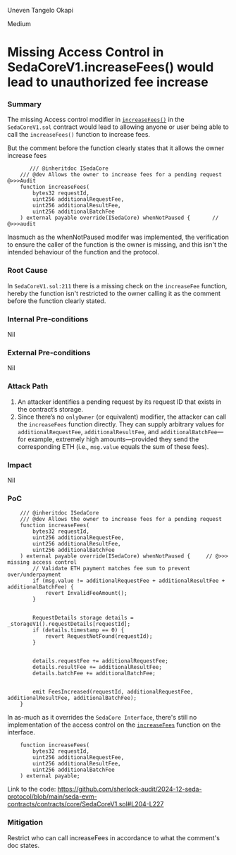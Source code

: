 Uneven Tangelo Okapi

Medium

# Missing Access Control in SedaCoreV1.increaseFees() would lead to unauthorized fee increase

### Summary

The missing Access control modifier in [`increaseFees()`](https://github.com/sherlock-audit/2024-12-seda-protocol/blob/main/seda-evm-contracts/contracts/core/SedaCoreV1.sol#L206-L227) in the `SedaCoreV1.sol` contract would lead to allowing anyone or user being able to call the `increaseFees()` function to increase fees. 

But the comment before the function clearly states that it allows the owner increase fees 

```solidity
       /// @inheritdoc ISedaCore
    /// @dev Allows the owner to increase fees for a pending request    @>>>Audit 
    function increaseFees(
        bytes32 requestId,
        uint256 additionalRequestFee,
        uint256 additionalResultFee,
        uint256 additionalBatchFee
    ) external payable override(ISedaCore) whenNotPaused {       // @>>>audit
```

Inasmuch as the whenNotPaused modifer was implemented, the verification to ensure the caller of the function is the owner is missing, and this isn't the intended behaviour of the function and the protocol.

### Root Cause

In `SedaCoreV1.sol:211` there is a missing check on the `increaseFee` function, hereby the function isn't restricted to the owner calling it as the comment before the function clearly stated.

### Internal Pre-conditions

Nil

### External Pre-conditions

Nil

### Attack Path

1. An attacker identifies a pending request by its request ID that exists in the contract’s storage.
2. Since there’s no `onlyOwner` (or equivalent) modifier, the attacker can call the `increaseFees` function directly. They can supply arbitrary values for `additionalRequestFee`, `additionalResultFee`, and `additionalBatchFee`—for example, extremely high amounts—provided they send the corresponding ETH (i.e., `msg.value` equals the sum of these fees).


### Impact

Nil

### PoC

```solidity
    /// @inheritdoc ISedaCore
    /// @dev Allows the owner to increase fees for a pending request
    function increaseFees(
        bytes32 requestId,
        uint256 additionalRequestFee,
        uint256 additionalResultFee,
        uint256 additionalBatchFee
    ) external payable override(ISedaCore) whenNotPaused {     // @>>> missing access control
        // Validate ETH payment matches fee sum to prevent over/underpayment
        if (msg.value != additionalRequestFee + additionalResultFee + additionalBatchFee) {
            revert InvalidFeeAmount();
        }


        RequestDetails storage details = _storageV1().requestDetails[requestId];
        if (details.timestamp == 0) {
            revert RequestNotFound(requestId);
        }


        details.requestFee += additionalRequestFee;
        details.resultFee += additionalResultFee;
        details.batchFee += additionalBatchFee;


        emit FeesIncreased(requestId, additionalRequestFee, additionalResultFee, additionalBatchFee);
    }
```

In as-much as it overrides the `SedaCore Interface`, there's still no implementation of the access control on the [`increaseFees`](https://github.com/sherlock-audit/2024-12-seda-protocol/blob/main/seda-evm-contracts/contracts/interfaces/ISedaCore.sol#L89-L94) function on the interface. 
```solidity
    function increaseFees(
        bytes32 requestId,
        uint256 additionalRequestFee,
        uint256 additionalResultFee,
        uint256 additionalBatchFee
    ) external payable;
```


Link to the code:
https://github.com/sherlock-audit/2024-12-seda-protocol/blob/main/seda-evm-contracts/contracts/core/SedaCoreV1.sol#L204-L227

### Mitigation

Restrict who can call increaseFees in accordance to what the comment's doc states.